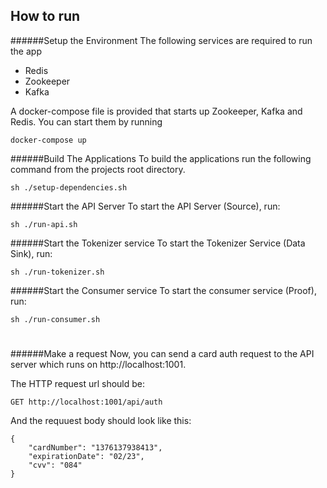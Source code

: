 ## How to run

######Setup the Environment
The following services are required to run the app
- Redis
- Zookeeper
- Kafka

A docker-compose file is provided that starts up Zookeeper, Kafka and Redis.
You can start them by running
 
````
docker-compose up
````

######Build The Applications
To build the applications run the following command from the projects root directory.
````
sh ./setup-dependencies.sh
````

######Start the API Server
To start the API Server (Source), run:
````
sh ./run-api.sh
````

######Start the Tokenizer service
To start the Tokenizer Service (Data Sink), run:
````
sh ./run-tokenizer.sh
````

######Start the Consumer service
To start the consumer service (Proof), run:
````
sh ./run-consumer.sh
````

#
######Make a request
Now, you can send a card auth request to the API server which runs on http://localhost:1001.

The HTTP request url should be:
````
GET http://localhost:1001/api/auth
```` 

And the requuest body should look like this:
````
{
	"cardNumber": "1376137938413", 
	"expirationDate": "02/23",
	"cvv": "084"
}
````

